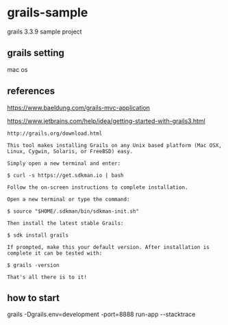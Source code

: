 # grails-sample
grails 3.3.9 sample project


grails setting
---
mac os

## references

https://www.baeldung.com/grails-mvc-application

https://www.jetbrains.com/help/idea/getting-started-with-grails3.html

```
http://grails.org/download.html

This tool makes installing Grails on any Unix based platform (Mac OSX, Linux, Cygwin, Solaris, or FreeBSD) easy.

Simply open a new terminal and enter:

$ curl -s https://get.sdkman.io | bash

Follow the on-screen instructions to complete installation.

Open a new terminal or type the command:

$ source "$HOME/.sdkman/bin/sdkman-init.sh"

Then install the latest stable Grails:

$ sdk install grails

If prompted, make this your default version. After installation is complete it can be tested with:

$ grails -version

That's all there is to it!
```

how to start
---
grails -Dgrails.env=development -port=8888 run-app --stacktrace


